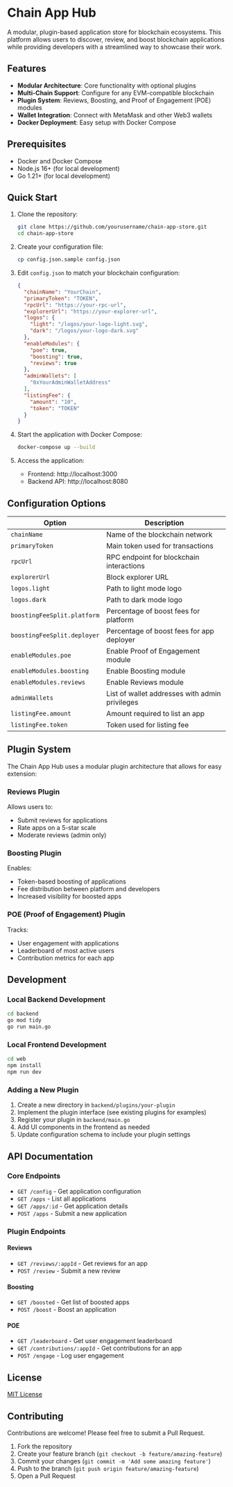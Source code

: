 # Chain App Hub

A modular, plugin-based application store for blockchain ecosystems. This platform allows users to discover, review, and boost blockchain applications while providing developers with a streamlined way to showcase their work.

## Features

- **Modular Architecture**: Core functionality with optional plugins
- **Multi-Chain Support**: Configure for any EVM-compatible blockchain
- **Plugin System**: Reviews, Boosting, and Proof of Engagement (POE) modules
- **Wallet Integration**: Connect with MetaMask and other Web3 wallets
- **Docker Deployment**: Easy setup with Docker Compose

## Prerequisites

- Docker and Docker Compose
- Node.js 16+ (for local development)
- Go 1.21+ (for local development)

## Quick Start

1. Clone the repository:
   ```bash
   git clone https://github.com/yourusername/chain-app-store.git
   cd chain-app-store
   ```

2. Create your configuration file:
   ```bash
   cp config.json.sample config.json
   ```

3. Edit `config.json` to match your blockchain configuration:
   ```json
   {
     "chainName": "YourChain",
     "primaryToken": "TOKEN",
     "rpcUrl": "https://your-rpc-url",
     "explorerUrl": "https://your-explorer-url",
     "logos": {
       "light": "/logos/your-logo-light.svg",
       "dark": "/logos/your-logo-dark.svg"
     },
     "enableModules": {
       "poe": true,
       "boosting": true,
       "reviews": true
     },
     "adminWallets": [
       "0xYourAdminWalletAddress"
     ],
     "listingFee": {
       "amount": "10",
       "token": "TOKEN"
     }
   }
   ```

4. Start the application with Docker Compose:
   ```bash
   docker-compose up --build
   ```

5. Access the application:
   - Frontend: http://localhost:3000
   - Backend API: http://localhost:8080

## Configuration Options

| Option | Description |
|--------|-------------|
| `chainName` | Name of the blockchain network |
| `primaryToken` | Main token used for transactions |
| `rpcUrl` | RPC endpoint for blockchain interactions |
| `explorerUrl` | Block explorer URL |
| `logos.light` | Path to light mode logo |
| `logos.dark` | Path to dark mode logo |
| `boostingFeeSplit.platform` | Percentage of boost fees for platform |
| `boostingFeeSplit.deployer` | Percentage of boost fees for app deployer |
| `enableModules.poe` | Enable Proof of Engagement module |
| `enableModules.boosting` | Enable Boosting module |
| `enableModules.reviews` | Enable Reviews module |
| `adminWallets` | List of wallet addresses with admin privileges |
| `listingFee.amount` | Amount required to list an app |
| `listingFee.token` | Token used for listing fee |

## Plugin System

The Chain App Hub uses a modular plugin architecture that allows for easy extension:

### Reviews Plugin

Allows users to:
- Submit reviews for applications
- Rate apps on a 5-star scale
- Moderate reviews (admin only)

### Boosting Plugin

Enables:
- Token-based boosting of applications
- Fee distribution between platform and developers
- Increased visibility for boosted apps

### POE (Proof of Engagement) Plugin

Tracks:
- User engagement with applications
- Leaderboard of most active users
- Contribution metrics for each app

## Development

### Local Backend Development

```bash
cd backend
go mod tidy
go run main.go
```

### Local Frontend Development

```bash
cd web
npm install
npm run dev
```

### Adding a New Plugin

1. Create a new directory in `backend/plugins/your-plugin`
2. Implement the plugin interface (see existing plugins for examples)
3. Register your plugin in `backend/main.go`
4. Add UI components in the frontend as needed
5. Update configuration schema to include your plugin settings

## API Documentation

### Core Endpoints

- `GET /config` - Get application configuration
- `GET /apps` - List all applications
- `GET /apps/:id` - Get application details
- `POST /apps` - Submit a new application

### Plugin Endpoints

#### Reviews
- `GET /reviews/:appId` - Get reviews for an app
- `POST /review` - Submit a new review

#### Boosting
- `GET /boosted` - Get list of boosted apps
- `POST /boost` - Boost an application

#### POE
- `GET /leaderboard` - Get user engagement leaderboard
- `GET /contributions/:appId` - Get contributions for an app
- `POST /engage` - Log user engagement

## License

[MIT License](LICENSE)

## Contributing

Contributions are welcome! Please feel free to submit a Pull Request.

1. Fork the repository
2. Create your feature branch (`git checkout -b feature/amazing-feature`)
3. Commit your changes (`git commit -m 'Add some amazing feature'`)
4. Push to the branch (`git push origin feature/amazing-feature`)
5. Open a Pull Request

